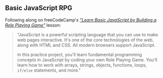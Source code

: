## Basic JavaScript RPG
Following along on freeCodeCamp's _["Learn Basic JavaScript by Building a Role Playing Game"](https://www.freecodecamp.org/learn/javascript-algorithms-and-data-structures-v8/#learn-basic-javascript-by-building-a-role-playing-game)_ lesson:

>"JavaScript is a powerful scripting language that you can use to make web pages interactive. It's one of the core technologies of the web, along with HTML and CSS. All modern browsers support JavaScript.
>
>In this practice project, you'll learn fundamental programming concepts in JavaScript by coding your own Role Playing Game. You'll learn how to work with arrays, strings, objects, functions, loops, ```if/else``` statements, and more."
